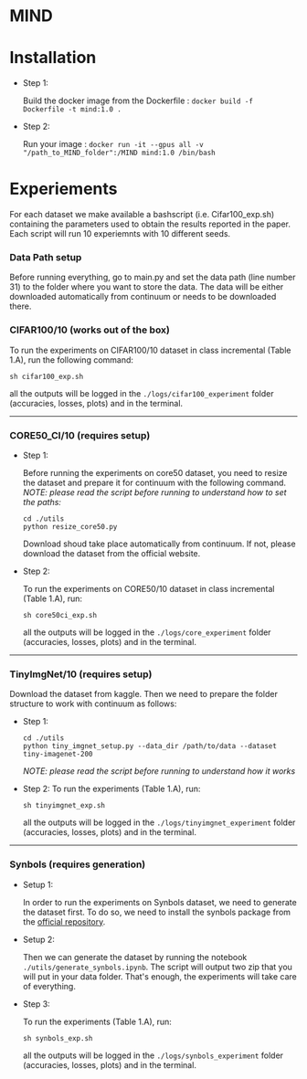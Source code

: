 # MIND

# Installation

- Step 1:

    Build the docker image from the Dockerfile : `docker build -f Dockerfile -t mind:1.0 . `

- Step 2:

    Run your image : `docker run -it --gpus all -v "/path_to_MIND_folder":/MIND mind:1.0 /bin/bash`


# Experiements

For each dataset we make available a bashscript (i.e. Cifar100_exp.sh) containing the parameters used to obtain the results reported in the paper. Each script will run 10 experiemnts with 10 different seeds.

### Data Path setup
Before running everything, go to main.py and set the data path (line number 31) to the folder where you want to store the data. The data will be either downloaded automatically from continuum or needs to be downloaded there.


### CIFAR100/10 (works out of the box)
To run the experiments on CIFAR100/10 dataset in class incremental (Table 1.A), run the following command:

```
sh cifar100_exp.sh
```
all the outputs will be logged in the `./logs/cifar100_experiment` folder (accuracies, losses, plots) and in the terminal.

---
### CORE50_CI/10 (requires setup)


- Step 1:

    Before running the experiments on core50 dataset, you need to resize the dataset and prepare it for continuum with the following command. _NOTE: please read the script before running to understand how to set the paths:_
    ```
    cd ./utils
    python resize_core50.py
    ```
    Download shoud take place automatically from continuum. If not, please download the dataset from the official website.


- Step 2:

    To run the experiments on CORE50/10 dataset in class incremental (Table 1.A), run:
    ```
    sh core50ci_exp.sh
    ```
    all the outputs will be logged in the `./logs/core_experiment` folder (accuracies, losses, plots) and in the terminal.

---
### TinyImgNet/10 (requires setup)

Download the dataset from kaggle. Then we need to prepare the folder structure to work with continuum as follows:


- Step 1:

    ```
    cd ./utils
    python tiny_imgnet_setup.py --data_dir /path/to/data --dataset tiny-imagenet-200
    ```
    _NOTE: please read the script before running to understand how it works_

- Step 2:
    To run the experiments (Table 1.A), run:

    ```
    sh tinyimgnet_exp.sh
    ```
    all the outputs will be logged in the `./logs/tinyimgnet_experiment` folder (accuracies, losses, plots) and in the terminal.

---
### Synbols (requires generation)

- Setup 1:

    In order to run the experiments on Synbols dataset, we need to generate the dataset first. To do so, we need to install the synbols package from the [official repository](https://github.com/ServiceNow/synbols).

- Setup 2:

    Then we can generate the dataset by running the notebook `./utils/generate_synbols.ipynb`. The script will output two zip that you will put in your data folder. That's enough, the experiments will take care of everything.

- Step 3:
    
    To run the experiments (Table 1.A), run:

    ```
    sh synbols_exp.sh
    ```
    all the outputs will be logged in the `./logs/synbols_experiment` folder (accuracies, losses, plots) and in the terminal.